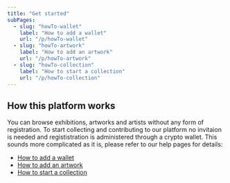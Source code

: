 ```yaml
---
title: "Get started"
subPages:
  - slug: "howTo-wallet"
    label: "How to add a wallet"
    url: "/p/howTo-wallet"
  - slug: "howTo-artwork"
    label: "How to add an artwork"
    url: "/p/howTo-artwork"
  - slug: "howTo-collection"
    label: "How to start a collection"
    url: "/p/howTo-collection"
---
```


## How this platform works

You can browse exhibitions, artworks and artists without any form of registration. To start collecting and contributing to our platform no invitaion is needed and regististration is administered through a crypto wallet. This sounds more complicated as it is, please refer to our help pages for details:

- [How to add a wallet](/p/howTo-wallet)
- [How to add an artwork](/p/howTo-artwork)
- [How to start a collection](/p/howTo-collection)
